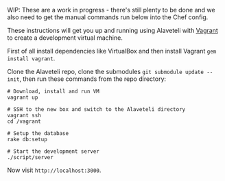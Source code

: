 WIP: These are a work in progress - there's still plenty to be done and we also
need to get the manual commands run below into the Chef config.

These instructions will get you up and running using Alaveteli with
[Vagrant](http://vagrantup.com) to create a development virtual machine.

First of all install dependencies like VirtualBox and then install Vagrant
`gem install vagrant`.

Clone the Alaveteli repo, clone the submodules `git submodule update --init`,
then run these commands from the repo directory:

    # Download, install and run VM
    vagrant up

    # SSH to the new box and switch to the Alaveteli directory
    vagrant ssh
    cd /vagrant

    # Setup the database
    rake db:setup

    # Start the development server
    ./script/server

Now visit `http://localhost:3000`.
